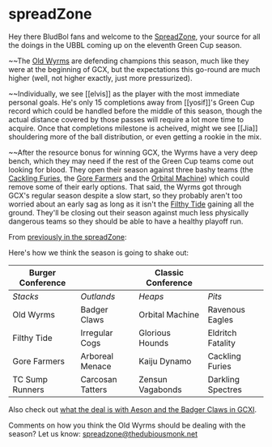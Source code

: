 # spreadZone

Hey there BludBol fans and welcome to the [SpreadZone](spreadzone/index.md), your source for all the doings in the UBBL coming up on the eleventh Green Cup season.



~~The [Old Wyrms](../teams/oldwyrms) are defending champions this season, much like they were at the beginning of GCX, but the expectations this go-round are much higher (well, not higher exactly, just more pressurized). 

~~Individually, we see [[elvis]] as the player with the most immediate personal goals. He's only 15 completions away from [[yosif]]'s Green Cup record which could be handled before the middle of this season, though the actual distance covered by those passes will require a lot more time to acquire. Once that completions milestone is acheived, might we see [[Jia]] shouldering more of the ball distribution, or even getting a rookie in the mix. 

~~After the resource bonus for winning GCX, the Wyrms have a very deep bench, which they may need if the rest of the Green Cup teams come out looking for blood. They open their season against three bashy teams (the [Cackling Furies](../teams/cacklingfuries), the [Gore Farmers](../teams/gorefarmers) and the [Orbital Machine](../teams/orbitalmachine)) which could remove some of their early options. That said, the Wyrms got through GCX's regular season despite a slow start, so they probably aren't too worried about an early sag as long as it isn't the [Filthy Tide](../teams/filthytide) gaining all the ground. They'll be closing out their season against much less physically dangerous teams so they should be able to have a healthy playoff run.

From [previously in the spreadZone](gcxi-picks): 

Here's how we think the season is going to shake out:

| Burger Conference | | Classic Conference | |
|---------------------|--|------------|----|
| *Stacks* | *Outlands* | *Heaps* | *Pits* |
| Old Wyrms | Badger Claws | Orbital Machine | Ravenous Eagles |
| Filthy Tide | Irregular Cogs | Glorious Hounds | Eldritch Fatality |
| Gore Farmers | Arboreal Menace | Kaiju Dynamo | Cackling Furies |
| TC Sump Runners | Carcosan Tatters | Zensun Vagabonds | Darkling Spectres |

Also check out [what the deal is with Aeson and the Badger Claws in GCXI](gcxi-bc-aeson).

Comments on how you think the Old Wyrms should be dealing with the season? Let us know: spreadzone@thedubiousmonk.net